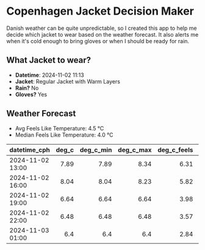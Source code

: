 
# Copenhagen Jacket Decision Maker

Danish weather can be quite unpredictable, so I created this app to help me decide which jacket to wear based on the weather forecast. 
It also alerts me when it's cold enough to bring gloves or when I should be ready for rain.

## What Jacket to wear?

- **Datetime**: 2024-11-02 11:13
- **Jacket**: Regular Jacket with Warm Layers
- **Rain?** No
- **Gloves?** Yes

## Weather Forecast
- Avg Feels Like Temperature: 4.5 °C
- Median Feels Like Temperature: 4.0 °C

| datetime_cph     |   deg_c |   deg_c_min |   deg_c_max |   deg_c_feels | weather   | wind   | rain   |
|:-----------------|--------:|------------:|------------:|--------------:|:----------|:-------|:-------|
| 2024-11-02 13:00 |    7.89 |        7.89 |        8.34 |          6.31 | Clouds    | Low    | None   |
| 2024-11-02 16:00 |    8.04 |        8.04 |        8.23 |          5.82 | Clouds    | Low    | None   |
| 2024-11-02 19:00 |    6.64 |        6.64 |        6.64 |          3.98 | Clouds    | Low    | None   |
| 2024-11-02 22:00 |    6.48 |        6.48 |        6.48 |          3.57 | Clouds    | Low    | None   |
| 2024-11-03 01:00 |    6.4  |        6.4  |        6.4  |          2.84 | Clouds    | High   | None   |
        